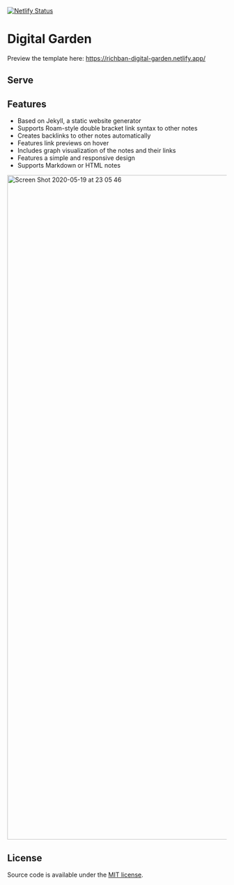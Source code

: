[![Netlify Status](https://api.netlify.com/api/v1/badges/affc8c61-520d-4804-9eb5-6e8d85c7e4db/deploy-status)](https://app.netlify.com/sites/richban-digital-garden/deploys)

# Digital Garden

Preview the template here: https://richban-digital-garden.netlify.app/

## Serve




## Features
- Based on Jekyll, a static website generator
- Supports Roam-style double bracket link syntax to other notes
- Creates backlinks to other notes automatically
- Features link previews on hover
- Includes graph visualization of the notes and their links
- Features a simple and responsive design
- Supports Markdown or HTML notes

<img width="1522" alt="Screen Shot 2020-05-19 at 23 05 46" src="https://user-images.githubusercontent.com/8457808/82400515-7d026d80-9a25-11ea-83f1-3b9cb8347e07.png">

## License

Source code is available under the [MIT license](LICENSE.md).
